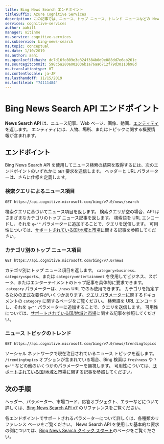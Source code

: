 ```yaml
---
title: Bing News Search エンドポイント
titleSuffix: Azure Cognitive Services
description: この記事では、ニュース、トップ ニュース、トレンド ニュースなどの News Search API エンドポイントの概要について説明します。
services: cognitive-services
author: aahill
manager: nitinme
ms.service: cognitive-services
ms.subservice: bing-news-search
ms.topic: conceptual
ms.date: 1/10/2019
ms.author: aahi
ms.openlocfilehash: dc7d16fe809e3e324f384b0d9e088dd7e6ab261c
ms.sourcegitcommit: 598c5a280a002036b1a76aa6712f79d30110b98d
ms.translationtype: HT
ms.contentlocale: ja-JP
ms.lasthandoff: 11/15/2019
ms.locfileid: "74111484"
---
```

# <a name="bing-news-search-api-endpoints"></a>Bing News Search API エンドポイント

**News Search API** は、ニュース記事、Web ページ、画像、動画、[エンティティ](https://docs.microsoft.com/azure/cognitive-services/bing-entities-search/search-the-web)を返します。 エンティティには、人物、場所、またはトピックに関する概要情報が含まれます。

## <a name="endpoints"></a>エンドポイント

Bing News Search API を使用してニュース検索の結果を取得するには、次のエンドポイントのいずれかに `GET` 要求を送信します。 ヘッダーと URL パラメーターは、さらに仕様を定義します。

### <a name="news-items-by-search-query"></a>検索クエリによるニュース項目

```
GET https://api.cognitive.microsoft.com/bing/v7.0/news/search
```

検索クエリに基づいてニュース項目を返します。 検索クエリが空の場合、API はさまざまなカテゴリのトップ ニュース記事を返します。 検索語を URL エンコードし、それを `q=""` パラメーターに追加することで、クエリを送信します。 可用性については、[サポートされている国/地域と市場](language-support.md#supported-markets-for-news-search-endpoint)に関する記事を参照してください。

### <a name="top-news-items-by-category"></a>カテゴリ別のトップ ニュース項目

```
GET https://api.cognitive.microsoft.com/bing/v7.0/news  
```

カテゴリ別にトップ ニュース項目を返します。 `category=business`、`category=sports`、または `category=entertainment` を使用してビジネス、スポーツ、またはエンターテイメントのトップ記事を具体的に要求できます。  `category` パラメーターは、`/news` URL でのみ使用できます。 カテゴリを指定するための正式な要件がいくつかあります。[クエリ パラメーター](https://docs.microsoft.com/rest/api/cognitiveservices-bingsearch/bing-news-api-v7-reference#query-parameters)に関するドキュメントの `category` に関するページをご覧ください。 検索語を URL エンコードし、それを `q=""` パラメーターに追加することで、クエリを送信します。 可用性については、[サポートされている国/地域と市場](language-support.md#supported-markets-for-news-endpoint)に関する記事を参照してください。

### <a name="trending-news-topics"></a>ニュース トピックのトレンド 

```
GET https://api.cognitive.microsoft.com/bing/v7.0/news/trendingtopics
```

ソーシャル ネットワークで現在注目されているニュース トピックを返します。 `/trendingtopics` オプションが含まれている場合、Bing 検索は `freshness` や `?q=""` などの他のいくつかのパラメーターを無視します。 可用性については、[サポートされている国/地域と市場](language-support.md#supported-markets-for-news-trending-endpoint)に関する記事を参照してください。

## <a name="next-steps"></a>次の手順

ヘッダー、パラメーター、市場コード、応答オブジェクト、エラーなどについて詳しくは、[Bing News Search API v7](https://docs.microsoft.com/rest/api/cognitiveservices-bingsearch/bing-news-api-v7-reference) のリファレンスをご覧ください。

各エンドポイントでサポートされるパラメーターについて詳しくは、各種類のリファレンス ページをご覧ください。
News Search API を使用した基本的な要求の例については、[Bing News Search クイック スタート](https://docs.microsoft.com/azure/cognitive-services/bing-news-search)のページをご覧ください。
